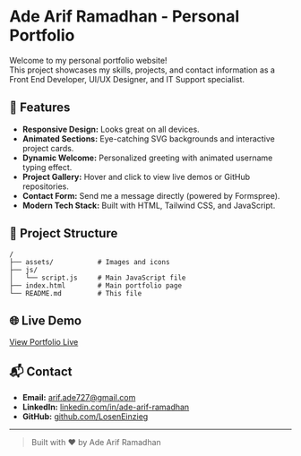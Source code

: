 # Ade Arif Ramadhan - Personal Portfolio

Welcome to my personal portfolio website!  
This project showcases my skills, projects, and contact information as a Front End Developer, UI/UX Designer, and IT Support specialist.

## 🚀 Features

- **Responsive Design:** Looks great on all devices.
- **Animated Sections:** Eye-catching SVG backgrounds and interactive project cards.
- **Dynamic Welcome:** Personalized greeting with animated username typing effect.
- **Project Gallery:** Hover and click to view live demos or GitHub repositories.
- **Contact Form:** Send me a message directly (powered by Formspree).
- **Modern Tech Stack:** Built with HTML, Tailwind CSS, and JavaScript.

## 📂 Project Structure

```
/
├── assets/           # Images and icons
├── js/
│   └── script.js     # Main JavaScript file
├── index.html        # Main portfolio page
└── README.md         # This file
```

## 🌐 Live Demo

[View Portfolio Live](https://loseneinzieg.github.io/portofolio-web-project/)

## 📬 Contact

- **Email:** [arif.ade727@gmail.com](mailto:arif.ade727@gmail.com)
- **LinkedIn:** [linkedin.com/in/ade-arif-ramadhan](https://www.linkedin.com/in/ade-arif-ramadhan)
- **GitHub:** [github.com/LosenEinzieg](https://github.com/LosenEinzieg)

---

> Built with ❤️ by Ade Arif Ramadhan
